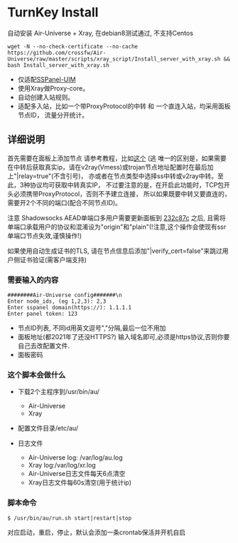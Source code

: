 # TurnKey Install
自动安装 Air-Universe + Xray, 在debian8测试通过, 不支持Centos
```shell
wget -N --no-check-certificate --no-cache https://github.com/crossfw/Air-Universe/raw/master/scripts/xray_script/Install_server_with_xray.sh && bash Install_server_with_xray.sh
```
- 仅适配[SSPanel-UIM](https://github.com/Anankke/SSPanel-Uim)
- 使用Xray做Proxy-core。
- 自动创建入站规则。
- 适配多入站，比如一个带ProxyProtocol的中转 和 一个直连入站，均采用面板节点ID， 流量分开统计。

## 详细说明
首先需要在面板上添加节点
请参考教程，比如[这个](https://soga.vaxilu.com/soga-v2ray/sspanel-v2ray) (逃
唯一的区别是，如果需要在中转后获取真实ip，请在v2ray(Vmess)或trojan节点地址配置时在最后加上"|relay=true"(不含引号)，
亦或者在节点类型中选择ss中转或v2ray中转。至此，3种协议均可获取中转真实IP， 不过要注意的是，在开启此功能时，TCP包开头必须携带ProxyProtocol，否则不予建立连接，
所以如果既要中转又要直连的，需要开2个不同的端口(配合不同节点ID)。<br>

注意 Shadowsocks AEAD单端口多用户需要更新面板到
[232c87c](https://github.com/Anankke/SSPanel-Uim/commit/232c87c0ff80d0118249d9c0eb161f869e7f4c5d)
之后, 且需将单端口承载用户的协议和混淆设为"origin"和"plain"(!注意,这个操作会使现有ssr单端口节点失效,谨慎操作!)<br>

如果使用自动生成证书的TLS, 请在节点信息后添加"|verify_cert=false"来跳过用户侧证书验证(需客户端支持)

### 需要输入的内容
```shell
########Air-Universe config#######\n
Enter node_ids, (eg 1,2,3): 2,3
Enter sspanel domain(https://): 1.1.1.1
Enter panel token: 123

```
- 节点ID列表, 不同id用英文逗号","分隔,最后一位不用加
- 面板地址(都2021年了还没HTTPS?) 输入域名即可,必须是https协议,否则你要自己去改配置文件.
- 面板密码

### 这个脚本会做什么
- 下载2个主程序到/usr/bin/au/
    - Air-Universe
    - Xray

- 配置文件目录/etc/au/
- 日志文件
    - Air-Universe log: /var/log/au.log
    - Xray log:/var/log/xr.log
    - Air-Universe日志文件每天6点清空
    - Xray日志文件每60s清空(用于统计ip)
    
### 脚本命令
```shell
$ /usr/bin/au/run.sh start|restart|stop
```
对应启动，重启，停止，默认会添加一条crontab保活并开机自启
